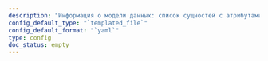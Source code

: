 ```yaml
---
description: "Информация о модели данных: список сущностей с атрибутами и связи между ними"
config_default_type: "`templated_file`"
config_default_format: "`yaml`"
type: config
doc_status: empty
---
```

